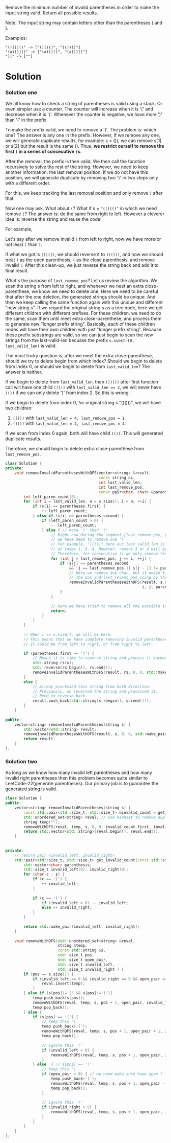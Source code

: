 Remove the minimum number of invalid parentheses in order to make the input string valid. Return all possible results.

Note: The input string may contain letters other than the parentheses ( and ).
  
Examples:

```
"()())()" -> ["()()()", "(())()"]
"(a)())()" -> ["(a)()()", "(a())()"]
")(" -> [""] 
```

# Solution


### Solution one
We all know how to check a string of parentheses is valid using a stack. Or even simpler use a counter.
The counter will increase when it is '(' and decrease when it is ')'. Whenever the counter is negative, we have more ')' than '(' in the prefix.

To make the prefix valid, we need to remove a ')'. The problem is: which one? The answer is any one in the prefix. However, if we remove any one, we will generate duplicate results, for example: s = ()), we can remove s[1] or s[2] but the result is the same (). Thus, __we restrict ourself to remove the first ```)``` in a series of concecutive ```)```s__.

After the removal, the prefix is then valid. We then call the function recursively to solve the rest of the string. However, we need to keep another information: the last removal position. If we do not have this position, we will generate duplicate by removing two ')' in two steps only with a different order.

For this, we keep tracking the last removal position and only remove ```)``` after that.

Now one may ask. What about ```(```? What if s = ```"(()(()"``` in which we need remove ```(```?
The answer is: do the same from right to left.
However a cleverer idea is: reverse the string and reuse the code!


For example,

Let's say after we remove invalid ```)``` from left to right, now we have more(or not less) ```(``` than ```)```.

If what we got is ```(()(()```, we should reverse it to ```)(()((```, and now we should treat ```)``` as the open parenthesis, ```(``` as the close parenthesis, and remove invalid ```(```. After this clean-up, we just reverse the string back and add it to final result.


What's the purpose of ```last_remove_pos```? Let us review the algorithm. We scan ths string s from left to right, and whenever we neet an extra close-parenthese, we know we need to delete one. Here we need to be careful that after the one deletion, the generated strings should be unique. And then we keep calling the same function again with this  unique and different "new string s". If we regard the original string s as a tree node, here we get different children with different prefixes. For these children, we need to do the same, scan them until meet extra close-parenthese, and process them to generate new "longer prefix  string". Basically, each of these children nodes will have their own children with just "longer prefix string". Because these prefix substrings are valid, so we can just begin to scan the new strings from the last-valid-len becuase the prefix ```s.substr(0, last_valid_len)``` is valid. 

The most tricky question is, after we meet the extra close-parenthese, should we try to delete begin from which index? Should we begin to delete from index 0, or should we begin to delete from ```last_valid_len```? The answer is neither.

If we begin to delete from ```last_valid_len```, then ```())())``` after first function call will have one child ```()())``` with ```last_valid_len == 2```, we will never have ```(())``` if we can only delete ')' from index 2. So this is wrong. 

If we begin to delete from index 0, for original string s "()()))", we will have two children:

1. ```(()))``` with ```last_valid_len = 4, last_remove_pos = 1```.
2. ```()())``` with ```last_valid_len = 4, last_remove_pos = 4```.

If we scan from index 0 again, both will have child ```(())```. This will generated duplicate results.

Therefore, we should begin to delete extra close-parenthese from ```last_remove_pos```.

```cpp
class Solution {
private:
    void removeInvalidParenthesesWithDFS(vector<string> &result,
                                         const string &s,
                                         int last_valid_len,
                                         int last_remove_pos,
                                         const pair<char, char> &parentheses ) {
        int left_paren_count(0);
        for (int i = last_valid_len, n = s.size(); i < n; ++i) {
            if (s[i] == parentheses.first) {
                ++ left_paren_count;
            } else if (s[i] == parentheses.second) {
                if (left_paren_count > 0) {
                    -- left_paren_count;
                } else { // more ')' than '('
                    // Right now during the segment [last_remove_pos, pos],
                    // we have need to remove one ')'.
                    // For example, "()())" here our last_valid_len is 4, and we can remove one ')'
                    // at index 1, 3, 4. However, remove 3 or 4 will generate duplicates.
                    // Therefore, for consecutive )) we only remove the first one.
                    for (int j = last_remove_pos; j <= i; ++j) {
                        if (s[j] == parentheses.second 
                            && (j == last_remove_pos || s[j - 1] != parentheses.second)) {
                            // Here we remove one char, but it doesn't affect us to decide 
                            // the pos and last_revemo_pos using by the new string.
                            removeInvalidParenthesesWithDFS(result, s.substr(0, j) + s.substr(j + 1), 
                                                            i, j, parentheses );
                        }
                    }
                    
                    // Here we have tried to remove all the possible invalid (
                    return;
                }
            }
        }
        
        // When i == s.size(), we will be here.
        // This means that we have complete removing invalid parentheses from one direction.
        // It could be from left to right, or from right to left.

        if (parentheses.first == '(') {
            // Means it is time to reverse string and process it backwards.
            std::string rs(s);
            std::reverse(rs.begin(), rs.end());
            removeInvalidParenthesesWithDFS(result, rs, 0, 0, std::make_pair(')', '('));
        }
        else {
            // Alreay processed this string from both direction.
            // Previously, we reversed the string and processed it.
            // Need to reverse back.
            result.push_back(std::string(s.rbegin(), s.rend()));
        }
    }
    
public:
    vector<string> removeInvalidParentheses(string s) {
        std::vector<std::string> result;
        removeInvalidParenthesesWithDFS(result, s, 0, 0, std::make_pair('(', ')'));
        return result;
    }
};
```




### Solution two

As long as we know how many invalid left parentheses and how many invalid right parentheses then this problem
becomes quite similar to LeetCode-22(generate parentheses). Our primary job is to guarantee the generated string is valid.

```cpp
class Solution {
public:
    vector<string> removeInvalidParentheses(string s) {
        const std::pair<std::size_t, std::size_t> &invalid_count = get_invalid_count(s);
        std::unordered_set<string> reval; // use hashset to remove duplicate
        string temp("");
        removeWithDFS(reval, temp, s, 0, 0, invalid_count.first, invalid_count.second);
        return std::vector<std::string>(reval.begin(), reval.end());
    }
    
    
private:
    // return pair <invalid_left, invalid_right>
    std::pair<std::size_t, std::size_t> get_invalid_count(const std::string &s) {
        std::vector<char> parenthesis;
        std::size_t invalid_left(0), invalid_right(0);
        for (char c : s) {
            if (c == '(') {
                ++ invalid_left;
            }
            
            if (c == ')') {
                if (invalid_left > 0) -- invalid_left;
                else ++ invalid_right;
            }
        }
        
        return std::make_pair(invalid_left, invalid_right);
    }
    
    void removeWithDFS(std::unordered_set<string> &reval, 
                       string &temp, 
                       const std::string &s,
                       std::size_t pos,
                       std::size_t open_pair,
                       std::size_t invalid_left, 
                       std::size_t invalid_right ) {
        if (pos == s.size()) {
            if (invalid_left == 0 && invalid_right == 0 && open_pair == 0) {
                reval.insert(temp);
            }
        } else if (s[pos]!='(' && s[pos]!=')'){
            temp.push_back(s[pos]);
            removeWithDFS(reval, temp, s, pos + 1, open_pair, invalid_left, invalid_right);
            temp.pop_back();
        } else {
            if (s[pos] == '(') {
                // keep this '('
                temp.push_back('(');
                removeWithDFS(reval, temp, s, pos + 1, open_pair + 1, invalid_left, invalid_right);
                temp.pop_back();
                
                // ignore this '('
                if (invalid_left > 0) {
                    removeWithDFS(reval, temp, s, pos + 1, open_pair, invalid_left - 1, invalid_right);
                }
            } else  { // s[pos] == ')'
                // keep this ')'
                if (open_pair > 0) { // we need make sure have open (
                    temp.push_back(')');
                    removeWithDFS(reval, temp, s, pos + 1, open_pair - 1, invalid_left, invalid_right);
                    temp.pop_back();
                }
                
                // ignore this ')'
                if (invalid_right > 0) {
                    removeWithDFS(reval, temp, s, pos + 1, open_pair, invalid_left, invalid_right - 1);
                }
            }
        }
    }
};
```
